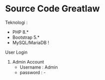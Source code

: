# Source Code Greatlaw
Teknologi :
- PHP 8.*
- Bootstrap 5.*
- MySQL/MariaDB !


User Login
1. Admin Account
	- Username : Admin
	- password : -

